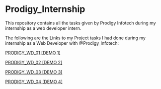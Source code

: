 # Prodigy_Internship
This repository contains all the tasks given by Prodigy Infotech during my internship as a web developer intern.

The following are the Links to my Project tasks I had done during my internship as a Web Developer with @Prodigy_Infotech:

[PRODIGY_WD_01 [DEMO 1]](https://AdilBasheer026.github.io/Prodigy_Internship/PRODIGY_WD_01)

[PRODIGY_WD_02 [DEMO 2]](https://AdilBasheer026.github.io/Prodigy_Internship/PRODIGY_WD_02)

[PRODIGY_WD_03 [DEMO 3]](https://AdilBasheer026.github.io/Prodigy_Internship/PRODIGY_WD_03)

[PRODIGY_WD_04 [DEMO 4]](https://AdilBasheer026.github.io/Prodigy_Internship/PRODIGY_WD_04)





